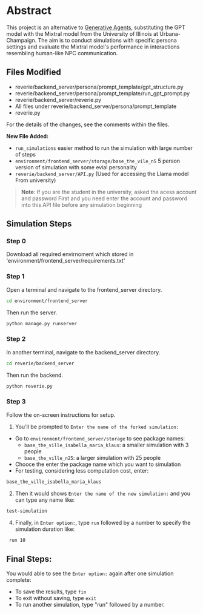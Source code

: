 # Abstract

This project is an alternative to [Generative Agents](https://github.com/joonspk-research/generative_agents.git), substituting the GPT model with the Mixtral model from the University of Illinois at Urbana-Champaign. The aim is to conduct simulations with specific persona settings and evaluate the Mixtral model's performance in interactions resembling human-like NPC communication.

## Files Modified

- reverie/backend_server/persona/prompt_template/gpt_structure.py
- reverie/backend_server/persona/prompt_template/run_gpt_prompt.py
- reverie/backend_server/reverie.py
- All files under reverie/backend_server/persona/prompt_template
- reverie.py

For the details of the changes, see the comments within the files.

**New File Added:**
- `run_simulations` easier method to run the simulation with large number of steps
- `environment/frontend_server/storage/base_the_vile_n5` 5 person version of simulation with some evial personality
- `reverie/backend_server/API.py` (Used for accessing the Llama model From university)
> **Note**: If you are the student in the university, asked the acess account and password First and you need enter the account and password into this API file before any simulation beginning

## Simulation Steps

### Step 0
Download all required envirnoment which stored in 'environment/frontend_server/requirements.txt'

### Step 1

Open a terminal and navigate to the frontend_server directory.

```bash
cd environment/frontend_server
```
Then run the server.
```bash
python manage.py runserver
```

### Step 2
In another terminal, navigate to the backend_server directory. 
```bash
cd reverie/backend_server
```
Then run the backend.
```bash
python reverie.py
```
### Step 3
Follow the on-screen instructions for setup.

1. You'll be prompted to `Enter the name of the forked simulation:`
  - Go to `environment/frontend_server/storage` to see package names:
    - `base_the_ville_isabella_maria_klaus`: a smaller simulation with 3 people
    - `base_the_ville_n25`: a larger simulation with 25 people
  - Chooce the enter the package name which you want to simulation
  -  For testing, considering less computation cost, enter:
  ```bash
  base_the_ville_isabella_maria_klaus
  ```

2. Then it would shows `Enter the name of the new simulation:` and you can type any name like:
```bash
test-simulation
```

4. Finally, in `Enter option:`, type `run` followed by a number to specify the simulation duration like:
```bash
 run 10
```

## Final Steps:
You would able to see the `Enter option:` again after one simulation complete:
- To save the results, type `fin`
- To exit without saving, type `exit`
- To run another simulation, type "run" followed by a number.





